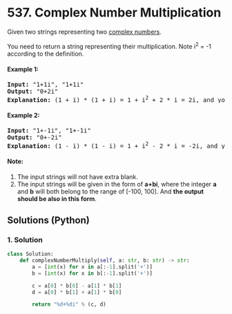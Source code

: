 # 537. Complex Number Multiplication
Given two strings representing two [complex numbers](https://en.wikipedia.org/wiki/Complex_number).

You need to return a string representing their multiplication. Note i<sup>2</sup> = -1 according to the definition.

#### Example 1:
<pre>
<strong>Input:</strong> "1+1i", "1+1i"
<strong>Output:</strong> "0+2i"
<strong>Explanation:</strong> (1 + i) * (1 + i) = 1 + i<sup>2</sup> + 2 * i = 2i, and you need convert it to the form of 0+2i.
</pre>

#### Example 2:
<pre>
<strong>Input:</strong> "1+-1i", "1+-1i"
<strong>Output:</strong> "0+-2i"
<strong>Explanation:</strong> (1 - i) * (1 - i) = 1 + i<sup>2</sup> - 2 * i = -2i, and you need convert it to the form of 0+-2i.
</pre>

#### Note:
1. The input strings will not have extra blank.
2. The input strings will be given in the form of **a+bi**, where the integer **a** and **b** will both belong to the range of [-100, 100]. And **the output should be also in this form**.

## Solutions (Python)

### 1. Solution
```Python
class Solution:
    def complexNumberMultiply(self, a: str, b: str) -> str:
        a = [int(x) for x in a[:-1].split('+')]
        b = [int(x) for x in b[:-1].split('+')]

        c = a[0] * b[0] - a[1] * b[1]
        d = a[0] * b[1] + a[1] * b[0]

        return "%d+%di" % (c, d)
```
